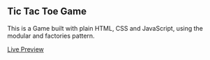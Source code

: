 ## Tic Tac Toe Game

This is a Game built with plain HTML, CSS and JavaScript, using the modular and factories pattern.

[Live Preview](https://emmanueletm.github.io/Tic-Tac-Toe/c)
